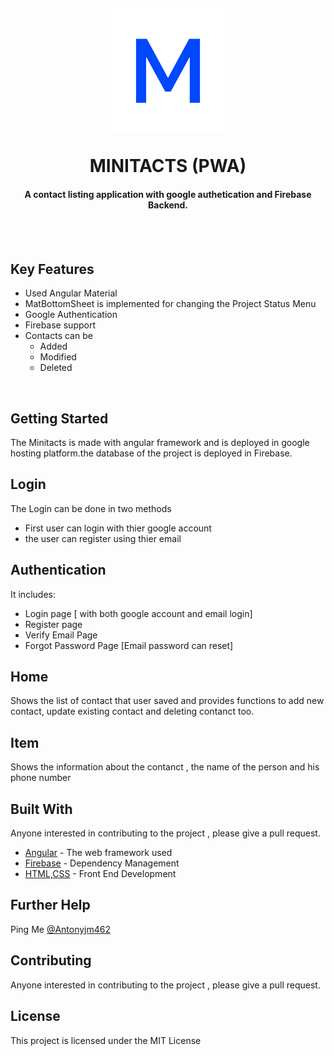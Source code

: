 <h1 align="center">
  <br><p align="center"><img src="src/assets/icons/minitacts.png" alt="LIBMA" width="200"></p>
  MINITACTS (PWA)
  <br>
</h1>

<h4 align="center">
A contact listing application with google authetication and Firebase Backend.
</h4>

<br><br>

## Key Features

* Used Angular Material 
* MatBottomSheet is implemented for changing the Project Status Menu
* Google Authentication 
* Firebase support
* Contacts can be
  - Added
  - Modified
  - Deleted

<br>

## Getting Started

The Minitacts is made with angular framework and is deployed in google hosting platform.the database of the project is deployed in Firebase.

## Login
The Login can be done in two methods 
- First user can login with thier google account
- the user can register using thier email

## Authentication
It includes:
 - Login page [ with both google account and email login]
 - Register page
 - Verify Email Page
 - Forgot Password Page [Email password can reset]


## Home

Shows the list of contact that user saved and provides functions to add new contact, update existing contact and deleting contanct too.

## Item

Shows the information about the contanct , the name of the person and his phone number

## Built With

Anyone interested in contributing to the project , please give a pull request.

* [Angular](https://angular.io/start) - The web framework used
* [Firebase](https://firebase.google.com/) - Dependency Management
* [HTML,CSS](https://www.w3schools.com/html/html_css.asp) - Front End Development

## Further Help

Ping Me [@Antonyjm462](https://github.com/antonyjm462)


## Contributing

Anyone interested in contributing to the project , please give a pull request.

## License

This project is licensed under the MIT License 

